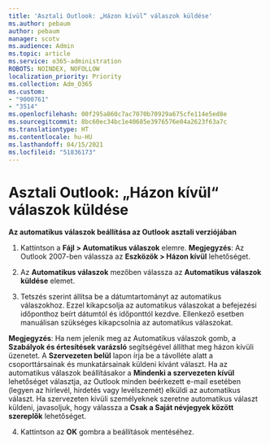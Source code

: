 ```yaml
---
title: 'Asztali Outlook: „Házon kívül“ válaszok küldése'
ms.author: pebaum
author: pebaum
manager: scotv
ms.audience: Admin
ms.topic: article
ms.service: o365-administration
ROBOTS: NOINDEX, NOFOLLOW
localization_priority: Priority
ms.collection: Adm_O365
ms.custom:
- "9000761"
- "3514"
ms.openlocfilehash: 00f295a860c7ac7070b70929a675cfe114e5ed8e
ms.sourcegitcommit: 8bc60ec34bc1e40685e3976576e04a2623f63a7c
ms.translationtype: HT
ms.contentlocale: hu-HU
ms.lasthandoff: 04/15/2021
ms.locfileid: "51836173"
---
```

# <a name="outlook-desktop-send-out-of-office-replies"></a>Asztali Outlook: „Házon kívül“ válaszok küldése

**Az automatikus válaszok beállítása az Outlook asztali verziójában**

1. Kattintson a **Fájl > Automatikus válaszok** elemre. **Megjegyzés**: Az Outlook 2007-ben válassza az **Eszközök > Házon kívül** lehetőséget.

2. Az **Automatikus válaszok** mezőben válassza az **Automatikus válaszok küldése** elemet.

3. Tetszés szerint állítsa be a dátumtartományt az automatikus válaszokhoz. Ezzel kikapcsolja az automatikus válaszokat a befejezési időponthoz beírt dátumtól és időponttól kezdve. Ellenkező esetben manuálisan szükséges kikapcsolnia az automatikus válaszokat.

**Megjegyzés**: Ha nem jelenik meg az Automatikus válaszok gomb, a **Szabályok és értesítések varázsló** segítségével állíthat meg házon kívüli üzenetet. A **Szervezeten belül** lapon írja be a távolléte alatt a csoporttársainak és munkatársainak küldeni kívánt választ. Ha az automatikus válaszok beállításakor a **Mindenki a szervezeten kívül** lehetőséget választja, az Outlook minden beérkezett e-mail esetében (legyen az hírlevél, hirdetés vagy levélszemét) elküldi az automatikus választ. Ha szervezeten kívüli személyeknek szeretne automatikus választ küldeni, javasoljuk, hogy válassza a **Csak a Saját névjegyek között szereplők** lehetőséget.

4. Kattintson az **OK** gombra a beállítások mentéséhez.
